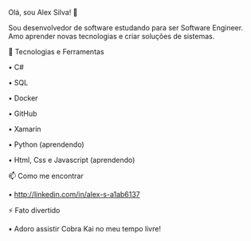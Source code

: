 Olá, sou Alex Silva! 👋

Sou desenvolvedor de software estudando para ser Software Engineer. Amo aprender novas tecnologias e criar soluções de sistemas.

🚀 Tecnologias e Ferramentas

•	C#

•	SQL

•	Docker

•	GitHub

•	Xamarin

•	Python (aprendendo)

•	Html, Css e Javascript (aprendendo)


📫 Como me encontrar

•    http://linkedin.com/in/alex-s-a1ab6137

⚡ Fato divertido

•	Adoro assistir Cobra Kai no meu tempo livre! 
